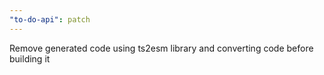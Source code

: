 ```yaml
---
"to-do-api": patch
---
```


Remove generated code using ts2esm library and converting code before building it
